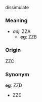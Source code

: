 dissimulate
### Meaning
+ _adj_: ZZA
	+ __eg__: ZZB

### Origin

ZZC

### Synonym

__eg__: ZZD

+ ZZE


